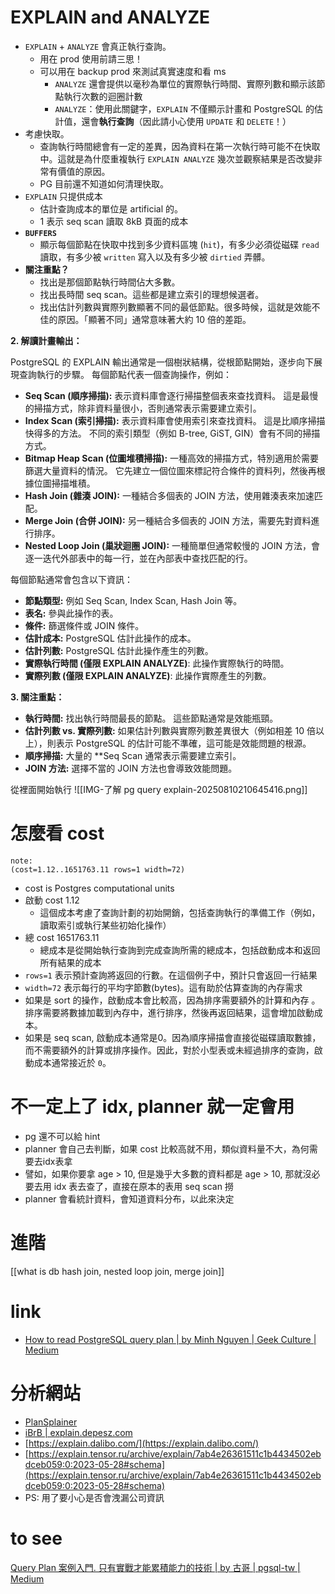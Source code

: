 
# EXPLAIN and ANALYZE
- `EXPLAIN` + `ANALYZE` 會真正執行查詢。
	- 用在 prod 使用前請三思！
	- 可以用在 backup prod 來測試真實速度和看 ms
		- `ANALYZE` 還會提供以毫秒為單位的實際執行時間、實際列數和顯示該節點執行次數的迴圈計數
	    - `ANALYZE`：使用此關鍵字，`EXPLAIN` 不僅顯示計畫和 PostgreSQL 的估計值，還會**執行查詢**（因此請小心使用 `UPDATE` 和 `DELETE`！）
- 考慮快取。
    - 查詢執行時間總會有一定的差異，因為資料在第一次執行時可能不在快取中。這就是為什麼重複執行 `EXPLAIN ANALYZE` 幾次並觀察結果是否改變非常有價值的原因。
    - PG 目前還不知道如何清理快取。
- `EXPLAIN` 只提供成本
    - 估計查詢成本的單位是 artificial 的。
    - 1 表示 seq scan 讀取 8kB 頁面的成本
- **`BUFFERS`**
    - 顯示每個節點在快取中找到多少資料區塊 (`hit`)，有多少必須從磁碟 `read` 讀取，有多少被 `written` 寫入以及有多少被 `dirtied` 弄髒。
- **關注重點？**
    - 找出是那個節點執行時間佔大多數。
    - 找出長時間 seq scan。這些都是建立索引的理想候選者。
    - 找出估計列數與實際列數顯著不同的最低節點。很多時候，這就是效能不佳的原因。「顯著不同」通常意味著大約 10 倍的差距。

    

**2. 解讀計畫輸出：**

PostgreSQL 的 EXPLAIN 輸出通常是一個樹狀結構，從根節點開始，逐步向下展現查詢執行的步驟。 每個節點代表一個查詢操作，例如：

- **Seq Scan (順序掃描):** 表示資料庫會逐行掃描整個表來查找資料。 這是最慢的掃描方式，除非資料量很小，否則通常表示需要建立索引。
- **Index Scan (索引掃描):** 表示資料庫會使用索引來查找資料。 這是比順序掃描快得多的方法。 不同的索引類型（例如 B-tree, GiST, GIN）會有不同的掃描方式。
- **Bitmap Heap Scan (位圖堆積掃描):** 一種高效的掃描方式，特別適用於需要篩選大量資料的情況。 它先建立一個位圖來標記符合條件的資料列，然後再根據位圖掃描堆積。
- **Hash Join (雜湊 JOIN):** 一種結合多個表的 JOIN 方法，使用雜湊表來加速匹配。
- **Merge Join (合併 JOIN):** 另一種結合多個表的 JOIN 方法，需要先對資料進行排序。
- **Nested Loop Join (巢狀迴圈 JOIN):** 一種簡單但通常較慢的 JOIN 方法，會逐一迭代外部表中的每一行，並在內部表中查找匹配的行。
    

每個節點通常會包含以下資訊：

- **節點類型:** 例如 Seq Scan, Index Scan, Hash Join 等。
- **表名:** 參與此操作的表。
- **條件:** 篩選條件或 JOIN 條件。
- **估計成本:** PostgreSQL 估計此操作的成本。
- **估計列數:** PostgreSQL 估計此操作產生的列數。
- **實際執行時間 (僅限 EXPLAIN ANALYZE)**: 此操作實際執行的時間。
- **實際列數 (僅限 EXPLAIN ANALYZE)**: 此操作實際產生的列數。
    

**3. 關注重點：**
- **執行時間:** 找出執行時間最長的節點。 這些節點通常是效能瓶頸。
- **估計列數 vs. 實際列數:** 如果估計列數與實際列數差異很大（例如相差 10 倍以上），則表示 PostgreSQL 的估計可能不準確，這可能是效能問題的根源。
- **順序掃描:** 大量的 **Seq Scan 通常表示需要建立索引。
- **JOIN 方法:** 選擇不當的 JOIN 方法也會導致效能問題。


從裡面開始執行
![[IMG-了解 pg query explain-20250810210645416.png]]


# 怎麼看 cost
```
note:
(cost=1.12..1651763.11 rows=1 width=72)
```

- cost is Postgres computational units
- 啟動 cost  1.12
	- 這個成本考慮了查詢計劃的初始開銷，包括查詢執行的準備工作（例如，讀取索引或執行某些初始化操作）
- 總 cost     1651763.11
	- 總成本是從開始執行查詢到完成查詢所需的總成本，包括啟動成本和返回所有結果的成本
- `rows=1` 表示預計查詢將返回的行數。在這個例子中，預計只會返回一行結果
- `width=72` 表示每行的平均字節數(bytes)。這有助於估算查詢的內存需求
- 如果是 sort 的操作，啟動成本會比較高，因為排序需要額外的計算和內存 。排序需要將數據加載到內存中，進行排序，然後再返回結果，這會增加啟動成本。
- 如果是 seq scan, 啟動成本通常是0。因為順序掃描會直接從磁碟讀取數據，而不需要額外的計算或排序操作。因此，對於小型表或未經過排序的查詢，啟動成本通常接近於 `0`。




# 不一定上了 idx, planner 就一定會用
- pg 還不可以給 hint
- planner 會自己去判斷，如果 cost 比較高就不用，類似資料量不大，為何需要去idx表拿
- 譬如，如果你要拿 age > 10, 但是幾乎大多數的資料都是 age > 10, 那就沒必要去用 idx 表去查了，直接在原本的表用 seq scan 撈
- planner 會看統計資料，會知道資料分布，以此來決定



# 進階
[[what is db hash join, nested loop join, merge join]]


# link
- [How to read PostgreSQL query plan | by Minh Nguyen | Geek Culture | Medium](https://medium.com/geekculture/how-to-read-postgresql-query-plan-df4b158781a1)




# 分析網站
- [PlanSplainer](https://plansplainer.com/)
- [iBrB | explain.depesz.com](https://explain.depesz.com/s/iBrB#html)
- [https://explain.dalibo.com/](https://explain.dalibo.com/)
- [https://explain.tensor.ru/archive/explain/7ab4e26361511c1b4434502ebdceb059:0:2023-05-28#schema](https://explain.tensor.ru/archive/explain/7ab4e26361511c1b4434502ebdceb059:0:2023-05-28#schema)
- PS: 用了要小心是否會洩漏公司資訊


# to see
[Query Plan 案例入門. 只有實戰才能累積能力的技術 | by 古哥 | pgsql-tw | Medium](https://medium.com/pgsql-tw/query-plan-%E6%A1%88%E4%BE%8B%E5%85%A5%E9%96%80-f250ca7e6fe8)